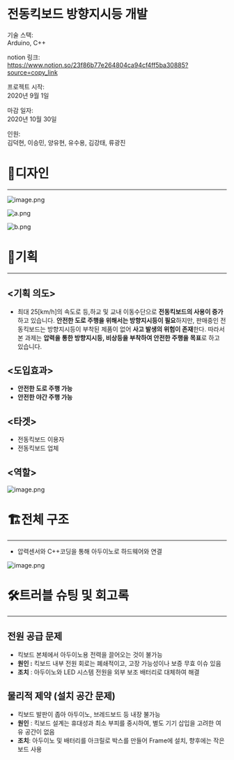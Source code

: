 # 전동킥보드 방향지시등 개발

기술 스택:  
Arduino, C++

notion 링크:  
https://www.notion.so/23f86b77e264804ca94cf4ff5ba30885?source=copy_link

프로젝트 시작:  
2020년 9월 1일

마감 일자:  
2020년 10월 30일

인원:  
김덕현, 이승민, 양유현, 유수용, 김강태, 류광진

# 🎨디자인

---

![image.png](Assets/image.png)

![a.png](Assets/a.png)

![b.png](Assets/b.png)

# 🧠기획

---

## <기획 의도>

- 최대 25[km/h]의 속도로 등,하교 및 교내 이동수단으로 **전동킥보드의 사용이 증가**하고 있습니다.
**안전한 도로 주행을 위해서는 방향지시등이 필요**하지만, 판매중인 전동킥보드는 방향지시등이 부착된 제품이 없어 **사고 발생의 위험이 존재**한다. 따라서 본 과제는 **압력을 통한 방향지시등, 비상등을 부착하여 안전한 주행을 목표**로 하고 있습니다.

## **<도입효과>**

- **안전한 도로 주행 가능**
- **안전한 야간 주행 가능**

## <타겟>

- 전동킥보드 이용자
- 전동킥보드 업체

## <역할>

![image.png](Assets/image%201.png)

# 🏗️전체 구조

---

- 압력센서와 C++코딩을 통해 아두이노로 하드웨어와 연결

![image.png](Assets/image%202.png)

# 🛠️트러블 슈팅 및 회고록

---

## 전원 공급 문제

- 킥보드 본체에서 아두이노용 전력을 끌어오는 것이 불가능
- **원인 :** 킥보드 내부 전원 회로는 폐쇄적이고, 고장 가능성이나 보증 무효 이슈 있음
- **조치** : 아두이노와 LED 시스템 전원을 외부 보조 배터리로 대체하여 해결

## 물리적 제약 (설치 공간 문제)

- 킥보드 발판이 좁아 아두이노, 브레드보드 등 내장 불가능
- **원인** : 킥보드 설계는 휴대성과 최소 부피를 중시하여, 별도 기기 삽입을 고려한 여유 공간이 없음
- **조치**: 아두이노 및 배터리를 아크릴로 박스를 만들어 Frame에 설치, 향후에는 작은 보드 사용
